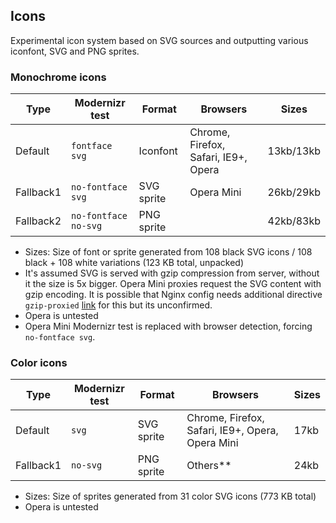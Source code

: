 ## Icons

Experimental icon system based on SVG sources and outputting various iconfont, SVG and PNG sprites.

### Monochrome icons

| Type      | Modernizr test           | Format     | Browsers                               | Sizes         |  
|-----------|--------------------------|------------|----------------------------------------|---------------|
| Default   | ```fontface svg```       | Iconfont   | Chrome, Firefox, Safari, IE9+, Opera   | 13kb/13kb |
| Fallback1 | ```no-fontface svg```    | SVG sprite | Opera Mini                             | 26kb/29kb |
| Fallback2 | ```no-fontface no-svg``` | PNG sprite |                                        | 42kb/83kb |

* Sizes: Size of font or sprite generated from 108 black SVG icons / 108 black + 108 white variations (123 KB total, unpacked)
* It's assumed SVG is served with gzip compression from server, without it the size is 5x bigger. Opera Mini proxies request the SVG content with gzip encoding. It is possible that Nginx config needs additional directive ```gzip-proxied``` [link](https://github.com/h5bp/server-configs-nginx/blob/master/nginx.conf#L84) for this but its unconfirmed.
* Opera is untested
* Opera Mini Modernizr test is replaced with browser detection, forcing ```no-fontface svg```.


### Color icons
 
| Type      | Modernizr test           | Format     | Browsers                                         | Sizes |
|-----------|--------------------------|------------|--------------------------------------------------|-------|
| Default   | ```svg```                | SVG sprite | Chrome, Firefox, Safari, IE9+, Opera, Opera Mini | 17kb  |  
| Fallback1 | ```no-svg```             | PNG sprite | Others**                                         | 24kb  |

* Sizes: Size of sprites generated from 31 color SVG icons (773 KB total)
* Opera is untested